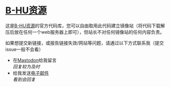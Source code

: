 # [B-HU资源](https://s.b-hu.org/)

这是[B-HU资源](https://s.b-hu.org/)的官方代码库，您可以自由取用此代码建立镜像站（将代码下载解压后放在任何一个web服务器上即可），但站长不对任何镜像站的任何内容负责。

如果想提交新链接，或报告链接失效/网站等问题，请通过以下方式联系我（提交issue一般不会看）

- 在[Mastodon](https://alive.bar/@meomo)给我留言<br/>*回复较为及时*
- 给我发送[电子邮件](mailto:i@b-hu.org)<br/>*看到会回复*